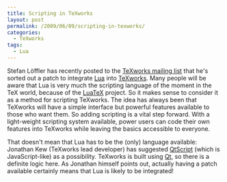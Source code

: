 ```yaml
---
title: Scripting in TeXworks
layout: post
permalink: /2009/06/09/scripting-in-texworks/
categories:
  - TeXworks
tags:
  - Lua
---
```

Stefan Löffler has recently posted to the [TeXworks mailing list](https://tug.org/pipermail/texworks/) that he's sorted out a patch to integrate [Lua](https://www.lua.org) into [TeXworks](https://tug.org/texworks/). Many people will be aware that Lua is very much the scripting language of the moment in the TeX world, because of the [LuaTeX](http://www.luatex.org) project. So it makes sense to consider it as a method for scripting TeXworks. The idea has always been that TeXworks will have a simple interface but powerful features available to those who want them. So adding scripting is a vital step forward. With a light-weight scripting system available, power users can code their own features into TeXworks while leaving the basics accessible to everyone.

That doesn't mean that Lua has to be the (only) language available: Jonathan Kew (TeXworks lead developer) has suggested [QtScript](http://doc.trolltech.com/4.3/qtscript.html) (which is JavaScript-like) as a possibility. TeXworks is built using [Qt](http://www.qtsoftware.com/), so there is a definite logic here. As Jonathan himself points out, actually having a patch available certainly means that Lua is likely to be integrated!
